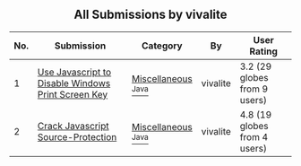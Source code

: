 ﻿<div align="center">

## All Submissions by vivalite

</div>

No.  | Submission | Category | By   | User Rating
---- | ---------- | -------- | ---- | -----------
1 | [Use Javascript to Disable Windows Print Screen Key<br />](https://github.com/Planet-Source-Code/vivalite-use-javascript-to-disable-windows-print-screen-key__2-3337) | [Miscellaneous<br /><sup>Java</sup>](../ByCategory/miscellaneous__2-57.md) | vivalite | 3.2 (29 globes from 9 users)
2 | [Crack Javascript Source\-Protection<br />](https://github.com/Planet-Source-Code/vivalite-crack-javascript-source-protection__2-3247) | [Miscellaneous<br /><sup>Java</sup>](../ByCategory/miscellaneous__2-57.md) | vivalite | 4.8 (19 globes from 4 users)

